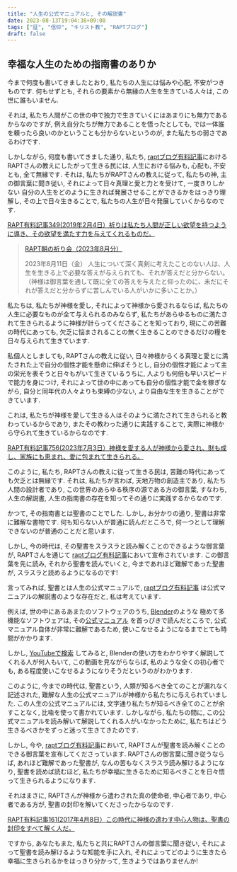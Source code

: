 ```yaml
---
title: "人生の公式マニュアルと, その解説書"
date: 2023-08-13T19:04:38+09:00
tags: ["証", "信仰", "キリスト教", "RAPTブログ"]
draft: false
---
```


## 幸福な人生のための指南書のありか

今まで何度も書いてきましたとおり, 私たちの人生には悩みや心配,
不安がつきものです. 何もせずとも, それらの要素から無縁の人生を生きている人々は,
この世に誰もいません.

それは,
私たち人間がこの世の中で独力で生きていくにはあまりにも無力であるからなのですが,
例え自分たちが無力であることを悟ったとしても,
では一体誰を頼ったら良いのかということも分からないというのが,
また私たちの弱さであるわけです.

しかしながら, 何度も書いてきました通り, 私たち,
[raptブログ有料記事](https://rapt-neo.com/?page_id=30947)におけるRAPTさんの教えにしたがって生きる民には,
人生における悩みも, 心配も, 不安とも, 全て無縁です. それは,
私たちがRAPTさんの教えに従って, 私たちの神, 主の御言葉に聞き従い,
それによって日々真理と愛と力とを受けて, 一度きりしかない
自分の人生をどのように生きれば発展させることができるかをはっきり理解し,
その上で日々生きることで, 私たちの人生が日々発展していくからなのです.

[RAPT有料記事349(2019年2月4日）祈りは私たち人間が正しい欲望を持つように導き、その欲望を満たす力を与えてくれるものだ。](https://rapt-neo.com/?p=50299)

> [RAPT朝の祈り会（2023年8月分）](https://rapt-neo.com/?page_id=58645)
>
> 2023年8月11日（金）
> 人生について深く真剣に考えたことのない人は、人生を生きる上で必要な答えが与えられても、それが答えだと分からない。（神様は御言葉を通して既に全ての答えを与えたと仰ったのに、未だにそれが答えだと分からずに苦しんでいる人がいかに多いことか。）

私たちは, 私たちが神様を愛し, それによって神様から愛されるならば,
私たちの人生に必要なものが全て与えられるのみならず,
私たちがあらゆるものに満たされて生きられるように神様が計らってくださることを知っており,
現にこの苦難の時代にあっても,
欠乏に悩まされることの無く生きることのできるだけの糧を日々与えられて生きています.

私個人としましても, RAPTさんの教えに従い,
日々神様からくる真理と愛とに満たされた上で自分の個性才能を懸命に伸ばそうとし,
自分の個性才能によって主の栄光を表そうと日々もがいて生きているうちに,
人よりも何倍も早いスピードで能力を身につけ,
それによって世の中にあっても自分の個性才能で金を稼ぎながら,
自分と同年代の人々よりも束縛の少ない, より自由な生を生きることができています.

これは,
私たちが神様を愛して生きる人はそのように満たされて生きられると教わっているからであり,
またその教わった通りに実践することで,
実際に神様から守られて生きているからなのです.

[RAPT有料記事756(2023年7月3日）神様を愛する人が神様から愛され、財も成し、家族にも恵まれ、愛に包まれて生きられる。](https://rapt-neo.com/?p=58550)

このように, 私たち, RAPTさんの教えに従って生きる民は,
苦難の時代にあっても欠乏とは無縁です. それは, 私たちが言わば,
天地万物の創造主であり, 私たち人間の設計者であり,
この世界のあらゆる秩序の源である方の御言葉, すなわち, 人生の解説書,
人生の指南書の存在を知ってその通りに実践するからなのです.

かつて, その指南書とは聖書のことでした. しかし, お分かりの通り,
聖書は非常に難解な書物です. 何も知らない人が普通に読んだところで,
何一つとして理解できないのが普通のことだと思います.

しかし, 今の時代は, その聖書をスラスラと読み解くことのできるような御言葉が,
RAPTさんを通じて
[raptブログ有料記事](https://rapt-neo.com/?page_id=30947)において宣布されています.
この御言葉を先に読み, それから聖書を読んでいくと,
今まであれほど難解であった聖書が, スラスラと読めるようになるのです!

言ってみれば, 聖書とは人生の公式マニュアルで,
[raptブログ有料記事](https://rapt-neo.com/?page_id=30947)
は公式マニュアルの解説書のような存在だと, 私は考えています.

例えば, 世の中にあるあまたのソフトウェアのうち,
[Blender](https://blender.jp/)のような 極めて多機能なソフトウェアは,
その[公式マニュアル](https://docs.blender.org/manual/ja/3.0/index.html)
を首っぴきで読んだところで, 公式マニュアル自体が非常に難解であるため,
使いこなせるようになるまでとても時間がかかります.

しかし,
[YouTubeで検索](https://www.youtube.com/results?search_query=blender+%E3%83%81%E3%83%A5%E3%83%BC%E3%83%88%E3%83%AA%E3%82%A2%E3%83%AB)
してみると, Blenderの使い方をわかりやすく解説してくれる人が何人もいて,
この動画を見ながらならば, 私のような全くの初心者でも,
ある程度使いこなせるようになりそうだというのがわかります.

このように, 今までの時代は, 聖書という,
人類が知るべき全てのことが漏れなく記述された,
難解な人生の公式マニュアルが神様から私たちに与えられていました.
この人生の公式マニュアルには, 文字通り私たちが知るべき全てのことが余すことなく,
比喩を使って書かれています. しかしながら, 私たちの間に,
この公式マニュアルを読み解いて解説してくれる人がいなかったために,
私たちはどう生きるべきかをずっと迷って生きてきたのです.

しかし, 今や, [raptブログ有料記事](https://rapt-neo.com/?page_id=30947)において,
RAPTさんが聖書を読み解くことのできる御言葉を宣布してくださっています.
RAPTさんの御言葉に聞き従うならば, あれほど難解であった聖書が,
なんの苦もなくスラスラ読み解けるようになり, 聖書を読めば読むほど,
私たちが幸福に生きるために知るべきことを日々悟って生きられるようになります.

それはまさに, RAPTさんが神様から遣わされた真の使命者, 中心者であり,
中心者である方が, 聖書の封印を解いてくださったからなのです.

[RAPT有料記事161(2017年4月8日）この時代に神様の遣わす中心人物は、聖書の封印をすべて解く人だ。](https://rapt-neo.com/?p=43013)

ですから, あなたもまた, 私たちと共にRAPTさんの御言葉に聞き従い,
それによって聖書を読み解けるような知能を手に入れ,
それによってどのように生きたら幸福に生きられるかをはっきり分かって,
生きようではありませんか!
